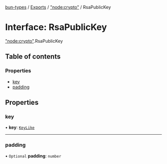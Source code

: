 [bun-types](https://github.com/oven-sh/bun-types/blob/master/api-docs/README.md) / [Exports](https://github.com/oven-sh/bun-types/blob/master/api-docs/modules.md) / ["node:crypto"](https://github.com/oven-sh/bun-types/blob/master/api-docs/modules/node_crypto_.md) / RsaPublicKey

# Interface: RsaPublicKey

["node:crypto"](https://github.com/oven-sh/bun-types/blob/master/api-docs/modules/node_crypto_.md).RsaPublicKey

## Table of contents

### Properties

- [key](https://github.com/oven-sh/bun-types/blob/master/api-docs/interfaces/node_crypto_.RsaPublicKey.md#key)
- [padding](https://github.com/oven-sh/bun-types/blob/master/api-docs/interfaces/node_crypto_.RsaPublicKey.md#padding)

## Properties

### key

• **key**: [`KeyLike`](https://github.com/oven-sh/bun-types/blob/master/api-docs/modules/crypto_.md#keylike)

___

### padding

• `Optional` **padding**: `number`
